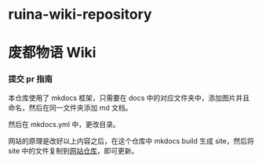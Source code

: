 # ruina-wiki-repository
# 废都物语 Wiki

### 提交 pr 指南

本仓库使用了 mkdocs 框架，只需要在 docs 中的对应文件夹中，添加图片并且命名，然后在同一文件夹添加 md 文档。

然后在 mkdocs.yml 中，更改目录。

网站的原理是改好以上内容之后，在这个仓库中 mkdocs build 生成 site，然后将 site 中的文件复制到[网站仓库](https://github.com/Xenolies/xenolies.github.io)，即可更新。

